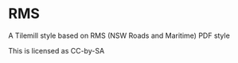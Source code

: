 RMS
===

A Tilemill style based on RMS (NSW Roads and Maritime) PDF style

This is licensed as CC-by-SA

